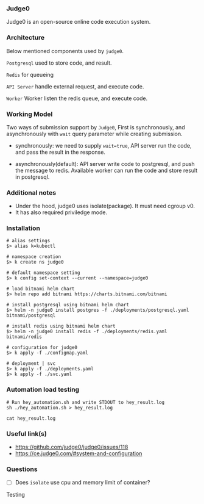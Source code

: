 ### Judge0

Judge0 is an open-source online code execution system.

### Architecture

Below mentioned components used by `judge0`.

`Postgresql` used to store code, and result.

`Redis` for queueing

`API Server` handle external request, and execute code.

`Worker` Worker listen the redis queue, and execute code.

### Working Model

Two ways of submission support by `Judge0`, First is synchronously, and asynchronously with `wait` query parameter while creating submission.

- synchronously: we need to supply `wait=true`, API server run the code, and pass the result in the response.

- asynchronously(default): API server write code to postgresql, and push the message to redis. Available worker can run the code and store result in postgresql.

### Additional notes
- Under the hood, judge0 uses isolate(package). It must need cgroup v0.
- It has also required priviledge mode.

### Installation

```shell
# alias settings
$> alias k=kubectl

# namespace creation
$> k create ns judge0

# default namespace setting
$> k config set-context --current --namespace=judge0

# load bitnami helm chart
$> helm repo add bitnami https://charts.bitnami.com/bitnami

# install postgresql using bitnami helm chart
$> helm -n judge0 install postgres -f ./deployments/postgresql.yaml bitnami/postgresql

# install redis using bitnami helm chart
$> helm -n judge0 install redis -f ./deployments/redis.yaml bitnami/redis

# configuration for judge0
$> k apply -f ./configmap.yaml

# deployment | svc
$> k apply -f ./deployments.yaml
$> k apply -f ./svc.yaml
```

### Automation load testing

```shell
# Run hey_automation.sh and write STDOUT to hey_result.log
sh ./hey_automation.sh > hey_result.log

cat hey_result.log
```

### Useful link(s)
- https://github.com/judge0/judge0/issues/118
- https://ce.judge0.com/#system-and-configuration


### Questions
- [ ] Does `isolate` use cpu and memory limit of container? 


Testing
